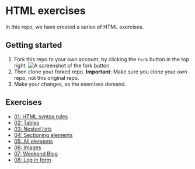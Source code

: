 # HTML exercises

In this repo, we have created a series of HTML exercises.

## Getting started

1. Fork this repo to your own account, by clicking the `Fork` button in the top right. ![A screenshot of the fork button](fork-button.png)
1. Then clone your forked repo. **Important**: Make sure you clone your own repo, not this original repo.
1. Make your changes, as the exercises demand.

## Exercises

- [01: HTML syntax rules](01-rules/index.md)
- [02: Tables](02-tables/index.md)
- [03: Nested lists](03-nested-lists/index.md)
- [04: Sectioning elements](04-sectioning-elements/index.md)
- [05: All elements](05-all-elements/index.md)
- [06: Images](06-images/index.md)
- [07: Weekend Blog](07-weekend-blog/index.md)
- [08: Log in form](08-log-in-form/index.md)
